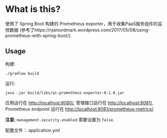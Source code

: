 # What is this?

使用了 Spring Boot 构建的 Prometheus exporter，用于收集PaaS服务组件的监控数据 
(参考了https://njalnordmark.wordpress.com/2017/05/08/using-prometheus-with-spring-boot/).

## Usage
构建:

`./gradlew build`

运行:

`java -jar build/libs/ai-prometheus-exporter-0.1.0.jar`

应用运行在 <http://localhost:8080/>,
管理接口运行在 <http://localhost:8081/>, 
Prometheus endpoint 运行在 <http://localhost:8081/prometheus-metrics/>.

**注意:** `management.security.enabled` 需要设置为 `false`.

配置文件：
application.yml
